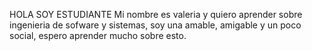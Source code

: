 HOLA SOY ESTUDIANTE
Mi nombre es valeria y quiero aprender sobre ingenieria de sofware y sistemas, soy una amable, amigable y un poco social, espero aprender mucho sobre esto.
